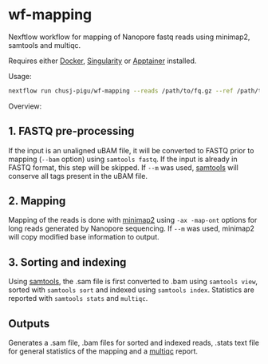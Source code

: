 # wf-mapping

Nexftlow workflow for mapping of Nanopore fastq reads using minimap2, samtools and multiqc.

Requires either [Docker], [Singularity] or [Apptainer] installed.

Usage:

```sh
nextflow run chusj-pigu/wf-mapping --reads /path/to/fq.gz --ref /path/to/ref.fasta
```
Overview:

## 1. FASTQ pre-processing
If the input is an unaligned uBAM file, it will be converted to FASTQ prior to mapping (`--bam` option) using `samtools fastq`. If the input is already in FASTQ format, this step will be skipped.
If `--m` was used, [samtools] will conserve all tags present in the uBAM file. 

## 2. Mapping
Mapping of the reads is done with [minimap2] using `-ax -map-ont` options for long reads generated by Nanopore sequencing. If `--m` was used, minimap2 will copy modified base information to output.

## 3. Sorting and indexing
Using [samtools], the .sam file is first converted to .bam using `samtools view`, sorted with `samtools sort` and indexed using `samtools index`. Statistics are reported with `samtools stats` and `multiqc`. 

## Outputs 
Generates a .sam file, .bam files for sorted and indexed reads, .stats text file for general statistics of the mapping and a [multiqc] report.




[Docker]: https://www.docker.com
[Singularity]: https://docs.sylabs.io/guides/3.5/user-guide/introduction.html
[Apptainer]: https://apptainer.org
[minimap2]: https://lh3.github.io/minimap2/minimap2.html
[samtools]: http://www.htslib.org
[multiqc]: https://multiqc.info
